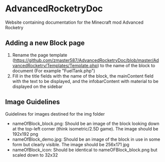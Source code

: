 # AdvancedRocketryDoc
Website containing documentation for the Minecraft mod Advanced Rocketry


## Adding a new Block page

1. Rename the page template (https://github.com/zmaster587/AdvancedRocketryDoc/blob/master/AdvancedRocketry/Templates/Template.php) to the name of the block to document (For example "FuelTank.php")
2. Fill in the title fields with the name of the block, the mainContent field with the text to be displayed, and the infobarContent with material to be displayed on the sidebar


## Image Guidelines

 Guidelines for images destined for the img folder
- nameOfBlock_block.png: Should be an image of the block looking down at the top-left corner (think isometric/2.5D game).  The image should be 192x192 png
- nameOfBlock_demo.jpg:  Should be an image of the block in use in some form but clearly visible.  The image should be 256x171 jpg
- nameOfBlock_icon: Should be identical to nameOFBlock_block.png but scaled down to 32x32
